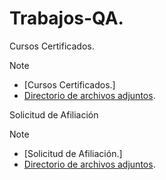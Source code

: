 # Trabajos-QA.
Cursos Certificados. 

> [!NOTE]
> - [Cursos Certificados.]
> - [Directorio de archivos adjuntos](Cursos-certificados).

Solicitud de Afiliación

> [!NOTE]
> - [Solicitud de Afiliación.]
> - [Directorio de archivos adjuntos](Solicitud-de-afiliacion).








